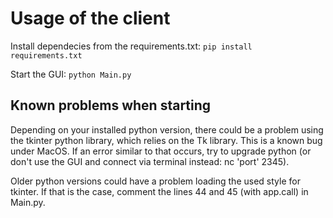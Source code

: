 # Usage of the client

Install dependecies from the requirements.txt:
`pip install requirements.txt`

Start the GUI:
`python Main.py`

## Known problems when starting
Depending on your installed python version, there could be a problem using the tkinter python library, which relies on the Tk library. This is a known bug under MacOS. If an error similar to that occurs, try to upgrade python (or don't use the GUI and connect via terminal instead: nc 'port' 2345).

Older python versions could have a problem loading the used style for tkinter. If that is the case, comment the lines 44 and 45 (with app.call) in Main.py.

